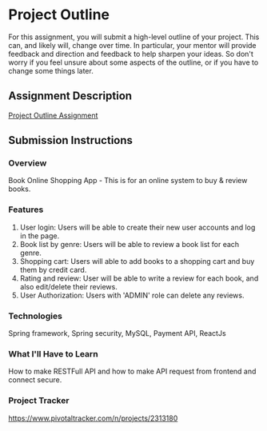 # Project Outline
For this assignment, you will submit a high-level outline of your project. This can, and likely will, change over time. In particular, your mentor will provide feedback and direction and feedback to help sharpen your ideas. So don't worry if you feel unsure about some aspects of the outline, or if you have to change some things later.

## Assignment Description
[Project Outline Assignment](https://education.launchcode.org/liftoff/assignments/project-outline/)

## Submission Instructions

### Overview
Book Online Shopping App - This is for an online system to buy & review books.  
### Features
1. User login: Users will be able to create their new user accounts and log in the page.
2. Book list by genre: Users will be able to review a book list for each genre.
3. Shopping cart: Users will able to add books to a shopping cart and buy them by credit card.
3. Rating and review: User will be able to write a review for each book, and also edit/delete their reviews. 
4. User Authorization: Users with 'ADMIN' role can delete any reviews. 

### Technologies
Spring framework, Spring security, MySQL, Payment API, ReactJs

### What I'll Have to Learn
How to make RESTFull API and how to make API request from frontend and connect secure. 

### Project Tracker
https://www.pivotaltracker.com/n/projects/2313180
